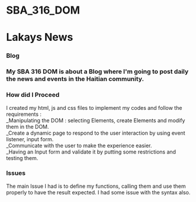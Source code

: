 # SBA_316_DOM
<h1> Lakays News </h1>
<h3> Blog <h3>
My SBA 316 DOM is about a Blog where I'm going to post daily the news and events in the Haitian community.

<h3>How did I Proceed</h3>
I created my html, js and css files to implement my codes and follow the requirements :<br>
_Manipulating the DOM : selecting Elements, create Elements and modify them in the DOM.<br>
_Create a dynamic page to respond to the user interaction by using event listener, input form.<br>
_Communicate with the user to make the experience easier.<br>
_Having an Input form and validate it by putting some restrictions and testing them.<br>


<h3> Issues </h3>
The main Issue I had is to define my functions, calling them and use them properly to have the result expected. I had some issue with the syntax also.
